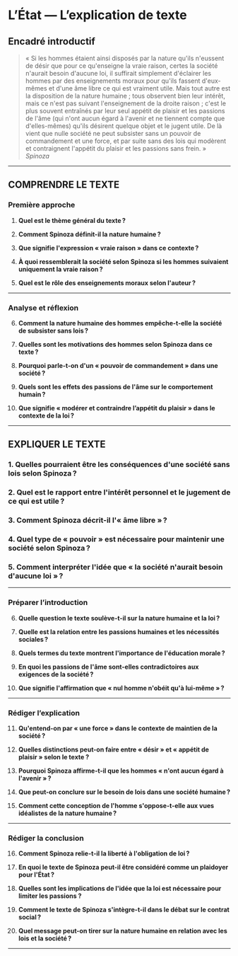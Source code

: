# L’État — L’explication de texte

## Encadré introductif
> « Si les hommes étaient ainsi disposés par la nature qu'ils n'eussent de désir que pour ce qu'enseigne la vraie raison, certes la société n'aurait besoin d'aucune loi, il suffirait simplement d'éclairer les hommes par des enseignements moraux pour qu'ils fassent d'eux-mêmes et d'une âme libre ce qui est vraiment utile. Mais tout autre est la disposition de la nature humaine ; tous observent bien leur intérêt, mais ce n'est pas suivant l'enseignement de la droite raison ; c'est le plus souvent entraînés par leur seul appétit de plaisir et les passions de l'âme (qui n'ont aucun égard à l'avenir et ne tiennent compte que d'elles-mêmes) qu'ils désirent quelque objet et le jugent utile. De là vient que nulle société ne peut subsister sans un pouvoir de commandement et une force, et par suite sans des lois qui modèrent et contraignent l'appétit du plaisir et les passions sans frein. »  
> *Spinoza*

---

## COMPRENDRE LE TEXTE

### Première approche

1. **Quel est le thème général du texte ?**

2. **Comment Spinoza définit-il la nature humaine ?**

3. **Que signifie l'expression « vraie raison » dans ce contexte ?**

4. **À quoi ressemblerait la société selon Spinoza si les hommes suivaient uniquement la vraie raison ?**

5. **Quel est le rôle des enseignements moraux selon l'auteur ?**

---

### Analyse et réflexion

6. **Comment la nature humaine des hommes empêche-t-elle la société de subsister sans lois ?**

7. **Quelles sont les motivations des hommes selon Spinoza dans ce texte ?**

8. **Pourquoi parle-t-on d'un « pouvoir de commandement » dans une société ?**

9. **Quels sont les effets des passions de l'âme sur le comportement humain ?**

10. **Que signifie « modérer et contraindre l’appétit du plaisir » dans le contexte de la loi ?**

---

## EXPLIQUER LE TEXTE

### 1. Quelles pourraient être les conséquences d'une société sans lois selon Spinoza ?

### 2. Quel est le rapport entre l'intérêt personnel et le jugement de ce qui est utile ?

### 3. Comment Spinoza décrit-il l'« âme libre » ? 

### 4. Quel type de « pouvoir » est nécessaire pour maintenir une société selon Spinoza ? 

### 5. Comment interpréter l'idée que « la société n'aurait besoin d'aucune loi » ?

---

### Préparer l’introduction

6. **Quelle question le texte soulève-t-il sur la nature humaine et la loi ?**

7. **Quelle est la relation entre les passions humaines et les nécessités sociales ?**

8. **Quels termes du texte montrent l'importance de l'éducation morale ?**

9. **En quoi les passions de l'âme sont-elles contradictoires aux exigences de la société ?**

10. **Que signifie l'affirmation que « nul homme n'obéit qu'à lui-même » ?**

---

### Rédiger l’explication

11. **Qu'entend-on par « une force » dans le contexte de maintien de la société ?**

12. **Quelles distinctions peut-on faire entre « désir » et « appétit de plaisir » selon le texte ?**

13. **Pourquoi Spinoza affirme-t-il que les hommes « n'ont aucun égard à l'avenir » ?**

14. **Que peut-on conclure sur le besoin de lois dans une société humaine ?**

15. **Comment cette conception de l'homme s'oppose-t-elle aux vues idéalistes de la nature humaine ?**

---

### Rédiger la conclusion

16. **Comment Spinoza relie-t-il la liberté à l'obligation de loi ?**

17. **En quoi le texte de Spinoza peut-il être considéré comme un plaidoyer pour l'État ?**

18. **Quelles sont les implications de l'idée que la loi est nécessaire pour limiter les passions ?**

19. **Comment le texte de Spinoza s'intègre-t-il dans le débat sur le contrat social ?**

20. **Quel message peut-on tirer sur la nature humaine en relation avec les lois et la société ?**

---